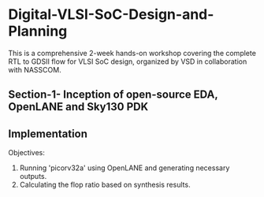 # Digital-VLSI-SoC-Design-and-Planning
This is a  comprehensive 2-week hands-on workshop covering the complete RTL to GDSII flow for VLSI SoC design, organized by VSD in collaboration with NASSCOM.
## Section-1- Inception of open-source EDA, OpenLANE and Sky130 PDK 

## Implementation
Objectives:
1. Running 'picorv32a' using OpenLANE and generating necessary outputs.
2. Calculating the flop ratio based on synthesis results.

